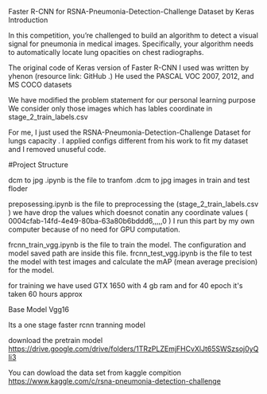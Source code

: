 Faster R-CNN for RSNA-Pneumonia-Detection-Challenge Dataset by Keras
Introduction


In this competition, you’re challenged to build an algorithm to detect a visual signal for pneumonia in medical images. Specifically, your algorithm needs to automatically locate lung opacities on chest radiographs.


The original code of Keras version of Faster R-CNN I used was written by yhenon (resource link: GitHub .) He used the PASCAL VOC 2007, 2012, and MS COCO datasets


We have modified the problem statement for our personal learning purpose 
We consider only those images which has lables coordinate in stage_2_train_labels.csv 

For me, I just used the  RSNA-Pneumonia-Detection-Challenge Dataset for lungs capacity . I applied configs different from his work to fit my dataset and I removed unuseful code.

#Project Structure


dcm to jpg .ipynb  is the file to tranfom .dcm to jpg images in train and test floder 

preposessing.ipynb is the file to preprocessing the  (stage_2_train_labels.csv ) we have drop the values which doesnot conatin any coordinate values ( 0004cfab-14fd-4e49-80ba-63a80b6bddd6,,,,,0 ) I run this part by my own computer because of no need for GPU computation.


frcnn_train_vgg.ipynb is the file to train the model. The configuration and model saved path are inside this file. frcnn_test_vgg.ipynb is the file to test the model with test images and calculate the mAP (mean average precision) for the model. 


for training we have used GTX 1650 with 4 gb ram and for 40 epoch it's taken 60 hours approx 


Base Model Vgg16 

Its a one stage  faster rcnn tranning  model 



download the pretrain model https://drive.google.com/drive/folders/1TRzPLZEmjFHCvXlJt65SWSzsoj0yQIi3




You can dowload the data set from kaggle compition 
https://www.kaggle.com/c/rsna-pneumonia-detection-challenge
